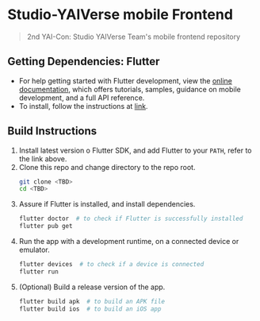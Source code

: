 # Studio-YAIVerse mobile Frontend

> 2nd YAI-Con: Studio YAIVerse Team's mobile frontend repository

## Getting Dependencies: Flutter

* For help getting started with Flutter development, view the
[online documentation](https://docs.flutter.dev/), which offers tutorials,
samples, guidance on mobile development, and a full API reference.
* To install, follow the instructions at [link](https://flutter.dev/docs/get-started/install).

## Build Instructions
1. Install latest version o Flutter SDK, and add Flutter to your `PATH`, refer to the link above. 
2. Clone this repo and change directory to the repo root.
   ```bash
   git clone <TBD>
   cd <TBD>
   ```
3. Assure if Flutter is installed, and install dependencies.
   ```bash
   flutter doctor  # to check if Flutter is successfully installed
   flutter pub get
   ```
4. Run the app with a development runtime, on a connected device or emulator.
   ```bash
   flutter devices  # to check if a device is connected
   flutter run
   ```
5. (Optional) Build a release version of the app.
   ```bash
   flutter build apk  # to build an APK file
   flutter build ios  # to build an iOS app
   ```
